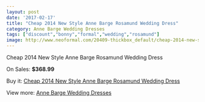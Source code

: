 ```yaml
---
layout: post
date: '2017-02-17'
title: "Cheap 2014 New Style Anne Barge Rosamund Wedding Dress"
category: Anne Barge Wedding Dresses
tags: ["discount","bonny","formal","wedding","rosamund"]
image: http://www.neoformal.com/20409-thickbox_default/cheap-2014-new-style-anne-barge-rosamund-wedding-dress.jpg
---
```

Cheap 2014 New Style Anne Barge Rosamund Wedding Dress

On Sales: **$368.99**
<a href="https://www.neoformal.com/en/anne-barge-wedding-dresses-2014/6506-cheap-2014-new-style-anne-barge-rosamund-wedding-dress.html"><amp-img layout="responsive" width="600" height="600" src="//www.neoformal.com/20409-thickbox_default/cheap-2014-new-style-anne-barge-rosamund-wedding-dress.jpg" alt="Cheap 2014 New Style Anne Barge Rosamund Wedding Dress 0" /></a>
<a href="https://www.neoformal.com/en/anne-barge-wedding-dresses-2014/6506-cheap-2014-new-style-anne-barge-rosamund-wedding-dress.html"><amp-img layout="responsive" width="600" height="600" src="//www.neoformal.com/20410-thickbox_default/cheap-2014-new-style-anne-barge-rosamund-wedding-dress.jpg" alt="Cheap 2014 New Style Anne Barge Rosamund Wedding Dress 1" /></a>

Buy it: [Cheap 2014 New Style Anne Barge Rosamund Wedding Dress](https://www.neoformal.com/en/anne-barge-wedding-dresses-2014/6506-cheap-2014-new-style-anne-barge-rosamund-wedding-dress.html "Cheap 2014 New Style Anne Barge Rosamund Wedding Dress")

View more: [Anne Barge Wedding Dresses](https://www.neoformal.com/en/87-anne-barge-wedding-dresses-2014 "Anne Barge Wedding Dresses")